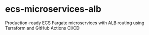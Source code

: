 # ecs-microservices-alb
Production-ready ECS Fargate microservices with ALB routing using Terraform and GitHub Actions CI/CD
